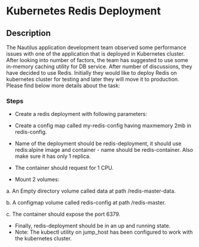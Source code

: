 
# Kubernetes Redis Deployment

## Description

The Nautilus application development team observed some performance issues with one of the application that is deployed in Kubernetes cluster. After looking into number of factors, the team has suggested to use some in-memory caching utility for DB service. After number of discussions, they have decided to use Redis. Initially they would like to deploy Redis on kubernetes cluster for testing and later they will move it to production. Please find below more details about the task:

### Steps

- Create a redis deployment with following parameters:

- Create a config map called my-redis-config having maxmemory 2mb in redis-config.

- Name of the deployment should be redis-deployment, it should use redis:alpine image and container - name should be redis-container. Also make sure it has only 1 replica.

- The container should request for 1 CPU.

- Mount 2 volumes:

a. An Empty directory volume called data at path /redis-master-data.

b. A configmap volume called redis-config at path /redis-master.

c. The container should expose the port 6379.

- Finally, redis-deployment should be in an up and running state.
- Note: The kubectl utility on jump_host has been configured to work with the kubernetes cluster.
  